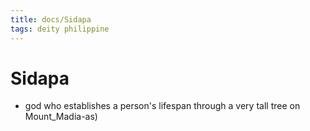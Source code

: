 ```yaml
---
title: docs/Sidapa
tags: deity philippine
---
```


# Sidapa
- god who establishes a person's lifespan through a very tall tree on Mount_Madia-as)